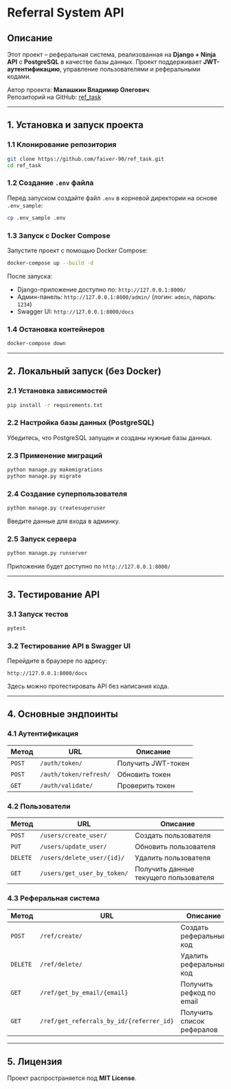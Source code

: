# Referral System API

## Описание
Этот проект – реферальная система, реализованная на **Django + Ninja API** с **PostgreSQL** в качестве базы данных.
Проект поддерживает **JWT-аутентификацию**, управление пользователями и реферальными кодами.

Автор проекта: **Малашкин Владимир Олегович**  
Репозиторий на GitHub: [ref_task](https://github.com/faiver-90/ref_task)

---

## 1. Установка и запуск проекта

### 1.1 Клонирование репозитория
```bash
git clone https://github.com/faiver-90/ref_task.git
cd ref_task
```

### 1.2 Создание `.env` файла
Перед запуском создайте файл `.env` в корневой директории на основе `.env_sample`:
```bash
cp .env_sample .env
```

### 1.3 Запуск с Docker Compose
Запустите проект с помощью Docker Compose:
```bash
docker-compose up --build -d
```
После запуска:
- Django-приложение доступно по: `http://127.0.0.1:8000/`
- Админ-панель: `http://127.0.0.1:8000/admin/` (логин: `admin`, пароль: `1234`)
- Swagger UI: `http://127.0.0.1:8000/docs`

### 1.4 Остановка контейнеров
```bash
docker-compose down
```

---

## 2. Локальный запуск (без Docker)

### 2.1 Установка зависимостей
```bash
pip install -r requirements.txt
```

### 2.2 Настройка базы данных (PostgreSQL)
Убедитесь, что PostgreSQL запущен и созданы нужные базы данных.

### 2.3 Применение миграций
```bash
python manage.py makemigrations
python manage.py migrate
```

### 2.4 Создание суперпользователя
```bash
python manage.py createsuperuser
```
Введите данные для входа в админку.

### 2.5 Запуск сервера
```bash
python manage.py runserver
```
Приложение будет доступно по `http://127.0.0.1:8000/`

---

## 3. Тестирование API

### 3.1 Запуск тестов
```bash
pytest
```

### 3.2 Тестирование API в Swagger UI
Перейдите в браузере по адресу:
```
http://127.0.0.1:8000/docs
```
Здесь можно протестировать API без написания кода.

---

## 4. Основные эндпоинты

### 4.1 Аутентификация
| Метод  | URL              | Описание                |
|--------|----------------|-------------------------|
| `POST` | `/auth/token/`  | Получить JWT-токен     |
| `POST` | `/auth/token/refresh/` | Обновить токен    |
| `GET`  | `/auth/validate/` | Проверить токен |

### 4.2 Пользователи
| Метод  | URL              | Описание                     |
|--------|----------------|------------------------------|
| `POST` | `/users/create_user/` | Создать пользователя |
| `PUT`  | `/users/update_user/` | Обновить пользователя |
| `DELETE` | `/users/delete_user/{id}/` | Удалить пользователя |
| `GET`  | `/users/get_user_by_token/` | Получить данные текущего пользователя |

### 4.3 Реферальная система
| Метод  | URL                         | Описание                      |
|--------|-----------------------------|--------------------------------|
| `POST` | `/ref/create/`              | Создать реферальный код       |
| `DELETE` | `/ref/delete/`            | Удалить реферальный код       |
| `GET`  | `/ref/get_by_email/{email}` | Получить рефкод по email |
| `GET`  | `/ref/get_referrals_by_id/{referrer_id}` | Получить список рефералов |

---

## 5. Лицензия
Проект распространяется под **MIT License**.

